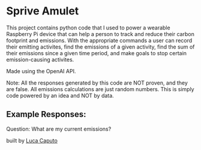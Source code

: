 # Sprive Amulet

This project contains python code that I used to power a wearable Raspberry Pi device that can help a person to track and reduce their carbon footprint and emissions. 
With the appropriate commands a user can record their emitting activites, find the emissions of a given activity, find the sum 
of their emissions since a given time period, and make goals to stop certain emission-causing activites. 

Made using the OpenAI API.

Note: All the responses generated by this code are NOT proven, and they are false. All emissions calculations are just random numbers. This is simply code powered by an idea and NOT by data. 

## Example Responses:

Question: What are my current emissions?

built by [Luca Caputo](https://github.com/lucspt)
